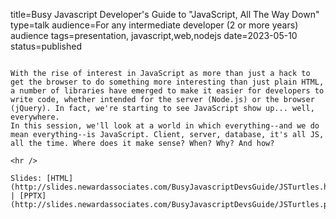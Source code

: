 title=Busy Javascript Developer's Guide to "JavaScript, All The Way Down"
type=talk
audience=For any intermediate developer (2 or more years) audience
tags=presentation, javascript,web,nodejs
date=2023-05-10
status=published
~~~~~~

With the rise of interest in JavaScript as more than just a hack to get the browser to do something more interesting than just plain HTML, a number of libraries have emerged to make it easier for developers to write code, whether intended for the server (Node.js) or the browser (jQuery). In fact, we're starting to see JavaScript show up... well, everywhere.
In this session, we'll look at a world in which everything--and we do mean everything--is JavaScript. Client, server, database, it's all JS, all the time. Where does it make sense? When? Why? And how?
    
<hr />

Slides: [HTML](http://slides.newardassociates.com/BusyJavascriptDevsGuide/JSTurtles.html) | [PPTX](http://slides.newardassociates.com/BusyJavascriptDevsGuide/JSTurtles.pptx)
